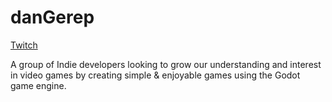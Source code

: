 # danGerep

[Twitch](https://www.twitch.tv/dangerep)

A group of Indie developers looking to grow our understanding and interest in video games by creating simple & enjoyable games using the Godot game engine.
